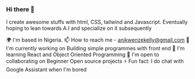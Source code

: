 ### Hi there 👋

<!--
**laskelly/laskelly** is a ✨ _special_ ✨ repository because its `README.md` (this file) appears on your GitHub profile.

Here are some ideas to get you started:

- 🔭 I’m currently working on ...
- 🌱 I’m currently learning ...
- 👯 I’m looking to collaborate on ...
- 🤔 I’m looking for help with ...
- 💬 Ask me about ...
- 📫 How to reach me: ...
- 😄 Pronouns: ...
- ⚡ Fun fact: ...
-->

I create awesome stuffs with html, CSS, tailwind and Javascript. Eventually hoping to lean towards A.I and specialize on it subsequently

🌍 I'm based in Nigeria.
📫  How to reach me - anikwenzekelly@gmail.com
🚀 I'm currently working on Building simple programmes with front end
🧠 I'm learning React and Object Oriented Programming
🤝 I'm open to collaborating on Beginner Open source projects
⚡ Fun fact: I do chat with Google Assistant when I'm bored
